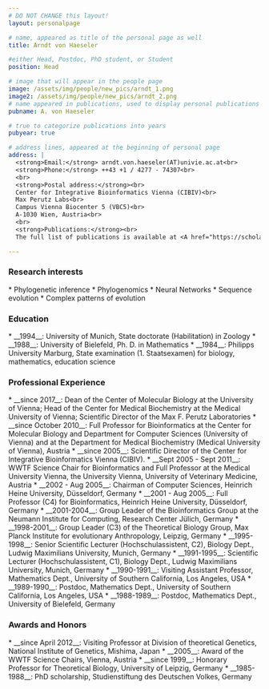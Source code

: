 ```yaml
---
# DO NOT CHANGE this layout!
layout: personalpage

# name, appeared as title of the personal page as well
title: Arndt von Haeseler

#either Head, Postdoc, PhD student, or Student
position: Head

# image that will appear in the people page
image: /assets/img/people/new_pics/arndt_1.png
image2: /assets/img/people/new_pics/arndt_2.png
# name appeared in publications, used to display personal publications
pubname: A. von Haeseler

# true to categorize publications into years
pubyear: true

# address lines, appeared at the beginning of personal page
address: |
  <strong>Email:</strong> arndt.von.haeseler(AT)univie.ac.at<br>
  <strong>Phone:</strong> ++43 +1 / 4277 - 74307<br>
  <br>
  <strong>Postal address:</strong><br>
  Center for Integrative Bioinformatics Vienna (CIBIV)<br>
  Max Perutz Labs<br>
  Campus Vienna Biocenter 5 (VBC5)<br>
  A-1030 Wien, Austria<br>
  <br>
  <strong>Publications:</strong><br>
  The full list of publications is available at <A href="https://scholar.google.at/citations?user=XqglmcgAAAAJ&hl=en">Google Scholar</A><br>

---
```


### Research interests
<div class="hline"></div>
* Phylogenetic inference
* Phylogenomics
* Neural Networks
* Sequence evolution
* Complex patterns of evolution

### Education
<div class="hline"></div>
* __1994__: University of Munich, State doctorate (Habilitation) in Zoology
* __1988__: University of Bielefeld, Ph. D. in Mathematics
* __1984__: Philipps University Marburg, State examination (1. Staatsexamen) for biology, mathematics, education science

### Professional Experience
<div class="hline"></div>
* __since 2017__: Dean of the Center of Molecular Biology at the University of Vienna; Head of the Center for Medical Biochemistry at the Medical University of Vienna; Scientific Director of the Max F. Perutz Laboratories
* __since October 2010__: Full Professor for Bioinformatics at the Center for Molecular Biology and Department for Computer Sciences (University of Vienna) and at the Department for Medical Biochemistry (Medical University of Vienna), Austria
* __since 2005__: Scientific Director of the Center for Integrative Bioinformatics Vienna (CIBIV).
* __Sept 2005 - Sept 2011__: WWTF Science Chair for Bioinformatics and Full Professor at the Medical University Vienna, the University Vienna, University of Veterinary Medicine, Austria
* __2002 - Aug 2005__: Chairman of Computer Sciences, Heinrich Heine University, Düsseldorf, Germany
* __2001 - Aug 2005__: Full Professor (C4) for Bioinformatics, Heinrich Heine University, Düsseldorf, Germany
* __2001-2004__: Group Leader of the Bioinformatics Group at the Neumann Institute for Computing, Research Center Jülich, Germany
* __1998-2001__: Group Leader (C3) of the Theoretical Biology Group, Max Planck Institute for evolutionary Anthropology, Leipzig, Germany
* __1995-1998__: Senior Scientific Lecturer (Hochschulassistent, C2), Biology Dept., Ludwig Maximilians University, Munich, Germany
* __1991-1995__: Scientific Lecturer (Hochschulassistent, C1), Biology Dept., Ludwig Maximilians University, Munich, Germany
* __1990-1991__: Visiting Assistant Professor, Mathematics Dept., University of Southern California, Los Angeles, USA
* __1989-1990__: Postdoc, Mathematics Dept., University of Southern California, Los Angeles, USA
* __1988-1989__: Postdoc, Mathematics Dept., University of Bielefeld, Germany


### Awards and Honors
<div class="hline"></div>
* __since April 2012__: Visiting Professor at Division of theoretical Genetics, National Institute of Genetics, Mishima, Japan
* __2005__: Award of the WWTF Science Chairs, Vienna, Austria
* __since 1999__: Honorary Professor for Theoretical Biology, University of Leipzig, Germany
* __1985-1988__: PhD scholarship, Studienstiftung des Deutschen Volkes, Germany

